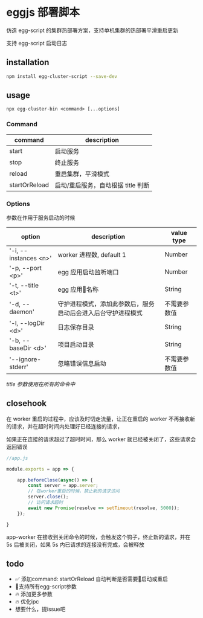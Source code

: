 # eggjs 部署脚本
仿造 egg-script 的集群热部署方案，支持单机集群的热部署平滑重启更新

支持 egg-script 启动日志

## installation
```bash
npm install egg-cluster-script --save-dev
```

## usage
```
npx egg-cluster-bin <command> [...options]
```

### Command
|command|description|
|-------|-----------|
|start|启动服务|
|stop|终止服务|
|reload|重启集群，平滑模式|
|startOrReload|启动/重启服务，自动根据 title 判断|

### Options
参数在作用于服务启动的时候

|option|description|value type|
|------|-----------|-----|
|'-i,  --instances \<n\>'|worker 进程数, default 1|Number|
|'-p,  --port \<p\>'|egg 应用启动监听端口|Number|
|'-t,  --title \<t\>'|egg 应用名称|String|
|'-d,  --daemon'|守护进程模式，添加此参数后，服务启动后会进入后台守护进程模式|不需要参数值|
|'-l,  --logDir \<d\>'|日志保存目录|String|
|'-b,  --baseDir \<d\>'|项目启动目录|String|
|'--ignore-stderr'|忽略错误信息启动|不需要参数值|

*title 参数使用在所有的命令中*

## closehook
在 worker 重启的过程中，应该及时切走流量，让正在重启的 worker 不再接收新的请求，并在超时时间内处理好已经连接的请求，

如果正在连接的请求超过了超时时间，那么 worker 就已经被关闭了，这些请求会返回错误
```javascript
//app.js

module.exports = app => {

    app.beforeClose(async() => {
        const server = app.server;
        // 在worker重启的时候，禁止新的请求访问
        server.close();
        // 访问请求超时
        await new Promise(resolve => setTimeout(resolve, 5000));
    });

}

```
app-worker 在接收到关闭命令的时候，会触发这个钩子，终止新的请求，并在 5s 后被关闭，如果 5s 内已请求的连接没有完成，会被释放

## todo
- ✅ 添加command: startOrReload 自动判断是否需要启动或重启
- 支持所有egg-script参数
- 🔥 添加更多参数
- 🔥 优化ipc
- 想要什么，提issue吧
